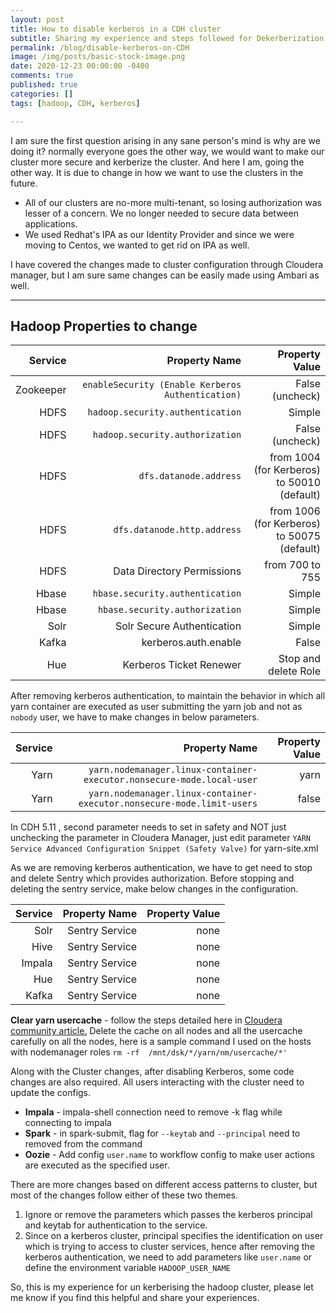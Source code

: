 ```yaml
---
layout: post
title: How to disable kerberos in a CDH cluster
subtitle: Sharing my experience and steps followed for Dekerberization of hadoop cluster
permalink: /blog/disable-kerberos-on-CDH
image: /img/posts/basic-stock-image.png
date: 2020-12-23 00:00:00 -0400
comments: true
published: true
categories: []
tags: [hadoop, CDH, kerberos]

---
```


I am sure the first question arising in any sane person's mind is why are we doing it? normally everyone goes the other way, we would want to make our cluster more secure and kerberize the cluster.  And here I am, going the other way. It is due to change in how we want to use the clusters in the future.

* All of our clusters are no-more multi-tenant, so losing authorization was lesser of a concern. We no longer needed to secure data between applications.
* We used Redhat's IPA as our Identity Provider and since we were moving to Centos, we wanted to get rid on IPA as well.

I have covered the changes made to cluster configuration through Cloudera manager, but I am sure same changes can be easily made using Ambari as well.


---
## Hadoop Properties to change

| Service | Property Name | Property Value|
| ------:| -----------:|-----------:|
| Zookeeper   | `enableSecurity (Enable Kerberos Authentication)` | False (uncheck)|
| HDFS | `hadoop.security.authentication` | Simple|
| HDFS | `hadoop.security.authorization` | False (uncheck)|
| HDFS | `dfs.datanode.address` | from 1004 (for Kerberos) to 50010 (default)|
| HDFS | `dfs.datanode.http.address` | from 1006 (for Kerberos) to 50075 (default)|
| HDFS | Data Directory Permissions | from 700 to 755|
| Hbase | `hbase.security.authentication` | Simple|
| Hbase | `hbase.security.authorization` | Simple|
| Solr | Solr Secure Authentication | Simple|
| Kafka | kerberos.auth.enable | False|
| Hue | Kerberos Ticket Renewer | Stop and delete Role|

After removing kerberos authentication, to maintain the behavior in which all yarn container are executed as user submitting the yarn job and not as `nobody` user, we have to make changes in below parameters.   


| Service | Property Name | Property Value|
| ------:| -----------:|-----------:|
| Yarn | `yarn.nodemanager.linux-container-executor.nonsecure-mode.local-user` | yarn|
| Yarn | `yarn.nodemanager.linux-container-executor.nonsecure-mode.limit-users` | false|


In CDH 5.11 , second parameter needs to set in safety and NOT just unchecking the parameter in Cloudera Manager, just edit parameter `YARN Service Advanced Configuration Snippet (Safety Valve)` for yarn-site.xml

As we are removing kerberos authentication, we have to get need to stop and delete Sentry which provides authorization. Before stopping and deleting the sentry service, make below changes in the configuration.

| Service | Property Name | Property Value|
| ------:| -----------:|-----------:|
| Solr | Sentry Service | none|
| Hive | Sentry Service | none|
| Impala | Sentry Service | none|
| Hue | Sentry Service | none|
| Kafka | Sentry Service | none|



**Clear yarn usercache** - follow the steps detailed here in
  [Cloudera community article.](https://community.cloudera.com/t5/Community-Articles/How-to-clear-local-file-cache-and-user-cache-for-yarn/ta-p/245160 "community article") Delete the cache on all nodes and all the usercache carefully on all the nodes, here is a sample command I used on the hosts with nodemanager roles `rm -rf  /mnt/dsk/*/yarn/nm/usercache/*'`


Along with the Cluster changes, after disabling Kerberos, some code changes are also required. All users interacting with the cluster need to update the configs.

* **Impala** - impala-shell connection need to remove -k flag while connecting to impala
* **Spark** - in spark-submit, flag for `--keytab` and `--principal`  need to removed from the command
* **Oozie** - Add config `user.name` to workflow config to make user actions are executed as the specified user.

There are more changes based on different access patterns to cluster, but most of the changes follow either of these two themes.

1. Ignore or remove the parameters which passes the kerberos principal and keytab for authentication to the service.
2. Since on a kerberos cluster, principal specifies the identification on user which is trying to access to cluster services, hence after removing the kerberos authentication, we need to add parameters like `user.name` or define the environment variable `HADOOP_USER_NAME` 


So, this is my experience for un kerberising the hadoop cluster, please let me know if you find this helpful and share your experiences.



